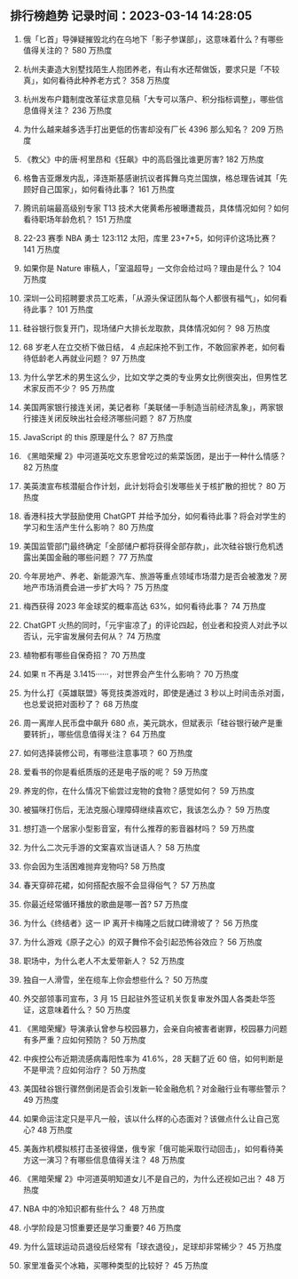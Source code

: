 
## 排行榜趋势 记录时间：2023-03-14 14:28:05
  
  1. 俄「匕首」导弹疑摧毁北约在乌地下「影子参谋部」，这意味着什么？有哪些值得关注的？ 580 万热度
    
  2. 杭州夫妻造大别墅找陌生人抱团养老，有山有水还帮做饭，要求只是「不较真」，如何看待此种养老方式？ 358 万热度
    
  3. 杭州发布户籍制度改革征求意见稿「大专可以落户、积分指标调整」，哪些信息值得关注？ 236 万热度
    
  4. 为什么越来越多选手打出更低的伤害却没有厂长 4396 那么知名？ 209 万热度
    
  5. 《教父》中的唐·柯里昂和《狂飙》中的高启强比谁更厉害? 182 万热度
    
  6. 格鲁吉亚爆发内乱，泽连斯基感谢抗议者挥舞乌克兰国旗，格总理告诫其「先顾好自己国家」，如何看待此事？ 161 万热度
    
  7. 腾讯前端最高级别专家 T13 技术大佬黄希彤被曝遭裁员，具体情况如何？如何看待职场年龄危机？ 151 万热度
    
  8. 22-23 赛季 NBA 勇士 123:112 太阳，库里 23+7+5，如何评价这场比赛？ 141 万热度
    
  9. 如果你是 Nature 审稿人，「室温超导」一文你会给过吗？理由是什么？ 104 万热度
    
  10. 深圳一公司招聘要求员工吃素，「从源头保证团队每个人都很有福气」，如何看待此事？ 101 万热度
    
  11. 硅谷银行恢复开门，现场储户大排长龙取款，具体情况如何？ 98 万热度
    
  12. 68 岁老人在立交桥下做日结， 4 点起床抢不到工作，不敢回家养老，如何看待低龄老人再就业问题？ 97 万热度
    
  13. 为什么学艺术的男生这么少，比如文学之类的专业男女比例很突出，但男性艺术家反而不少？ 95 万热度
    
  14. 美国两家银行接连关闭，美记者称「美联储一手制造当前经济乱象」，两家银行接连关闭反映出社会经济哪些问题？ 87 万热度
    
  15. JavaScript 的 this 原理是什么？ 87 万热度
    
  16. 《黑暗荣耀 2》中河道英吃文东恩曾吃过的紫菜饭团，是出于一种什么情感？ 82 万热度
    
  17. 美英澳宣布核潜艇合作计划，此计划将会引发哪些关于核扩散的担忧？ 80 万热度
    
  18. 香港科技大学鼓励使用 ChatGPT 并给予加分，如何看待此事？将会对学生的学习和生活产生什么影响？ 80 万热度
    
  19. 美国监管部门最终确定「全部储户都将获得全部存款」，此次硅谷银行危机透露出美国金融的哪些问题？ 77 万热度
    
  20. 今年房地产、养老、新能源汽车、旅游等重点领域市场潜力是否会被激发？房地产市场消费会进一步扩大吗？ 75 万热度
    
  21. 梅西获得 2023 年金球奖的概率高达 63%，如何看待此事？ 74 万热度
    
  22. ChatGPT 火热的同时，「元宇宙凉了」的评论四起，创业者和投资人对此予以否认，元宇宙发展何去何从？ 74 万热度
    
  23. 植物都有哪些自保奇招？ 70 万热度
    
  24. 如果 π 不再是 3.1415······，对世界会产生什么影响？ 70 万热度
    
  25. 为什么打《英雄联盟》等竞技类游戏时，即使是通过 3 秒以上时间击杀对面，也总爱说把对面秒了？ 68 万热度
    
  26. 周一离岸人民币盘中飙升 680 点，美元跳水，但斌表示「硅谷银行破产是重要转折」，哪些信息值得关注？ 64 万热度
    
  27. 如何选择装修公司，有哪些注意事项？ 60 万热度
    
  28. 爱看书的你是看纸质版的还是电子版的呢？ 59 万热度
    
  29. 养宠的你，在什么情况下偷尝过宠物的食物？感觉如何？ 59 万热度
    
  30. 被猫咪打伤后，无法克服心理障碍继续喜欢它，我该怎么办？ 59 万热度
    
  31. 想打造一个居家小型影音室，有什么推荐的影音器材吗？ 59 万热度
    
  32. 为什么二次元手游的文案喜欢当谜语人？ 58 万热度
    
  33. 你会因为生活困难抛弃宠物吗? 58 万热度
    
  34. 春天穿碎花裙，如何搭配衣服不会显得俗气？ 57 万热度
    
  35. 你最近经常循环播放的歌曲是哪一首? 57 万热度
    
  36. 为什么《终结者》这一 IP 离开卡梅隆之后就口碑滑坡了？ 56 万热度
    
  37. 为什么游戏《原子之心》的双子舞伶不会引起恐怖谷效应？ 56 万热度
    
  38. 职场中，为什么老人不太爱带新人？ 52 万热度
    
  39. 独自一人滑雪，坐在缆车上你会想些什么？ 50 万热度
    
  40. 外交部领事司宣布，3 月 15 日起驻外签证机关恢复审发外国人各类赴华签证，这意味着什么？ 50 万热度
    
  41. 《黑暗荣耀》导演承认曾参与校园暴力，会亲自向被害者谢罪，校园暴力问题有多严重？应如何预防？ 50 万热度
    
  42. 中疾控公布近期流感病毒阳性率为 41.6%，28 天翻了近 60 倍，如何判断是不是甲流？应如何治疗？ 50 万热度
    
  43. 美国硅谷银行骤然倒闭是否会引发新一轮金融危机？对金融行业有哪些警示？ 49 万热度
    
  44. 如果命运注定只是平凡一般，该以什么样的心态面对？该做点什么让自己宽心? 48 万热度
    
  45. 美轰炸机模拟核打击圣彼得堡，俄专家「俄可能采取行动回击」，如何看待美方这一演习？有哪些信息值得关注？ 48 万热度
    
  46. 《黑暗荣耀 2》中河道英明知道女儿不是自己的，为什么还视如己出？ 48 万热度
    
  47. NBA 中的冷知识都有些什么？ 48 万热度
    
  48. 小学阶段是习惯重要还是学习重要? 46 万热度
    
  49. 为什么篮球运动员退役后经常有「球衣退役」，足球却非常稀少？ 45 万热度
    
  50. 家里准备买个冰箱，买哪种类型的比较好？ 45 万热度
    